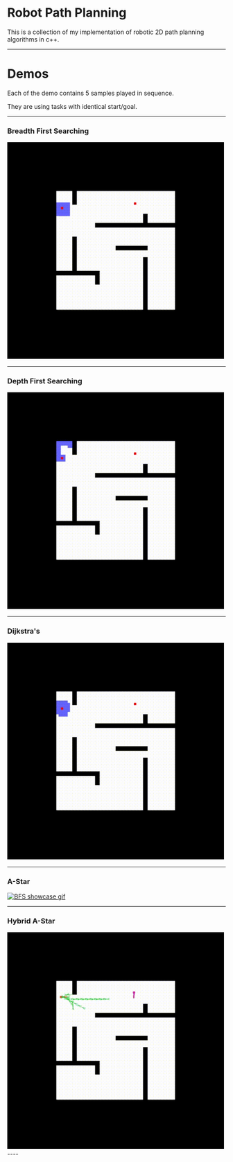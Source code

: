 # Robot Path Planning
This is a collection of my implementation of robotic 2D path planning algorithms in c++. 

----
# Demos

Each of the demo contains 5 samples played in sequence.

They are using tasks with identical start/goal. 

----
### Breadth First Searching
<a id="search" href="https://github.com/hanmmmmm/robot-path-planning/blob/main/BFS/bfs.gif">
    <img src="https://github.com/hanmmmmm/robot-path-planning/blob/main/BFS/bfs.gif" alt="BFS showcase gif" title="BFS search" width="500"/>
</a>

----
### Depth First Searching
<a id="search" href="https://github.com/hanmmmmm/robot-path-planning/blob/main/DFS/dfs.gif">
    <img src="https://github.com/hanmmmmm/robot-path-planning/blob/main/DFS/dfs.gif" alt="BFS showcase gif" title="BFS search" width="500"/>
</a>

----
### Dijkstra's 
<a id="search" href="https://github.com/hanmmmmm/robot-path-planning/blob/main/Dijkstra/dijkstra.gif">
    <img src="https://github.com/hanmmmmm/robot-path-planning/blob/main/Dijkstra/dijkstra.gif" alt="BFS showcase gif" title="BFS search" width="500"/>
</a>

----
### A-Star
<a id="search" href="https://github.com/hanmmmmm/robot-path-planning/blob/main/A_star/astar.mp4">
    <img src="https://github.com/hanmmmmm/robot-path-planning/blob/main/A_star/astar.mp4" alt="BFS showcase gif" title="BFS search" width="500"/>
</a>

----
### Hybrid A-Star
<a id="search" href="https://github.com/hanmmmmm/robot-path-planning/blob/main/hybrid_A_star/hybrid_a_star.gif">
    <img src="https://github.com/hanmmmmm/robot-path-planning/blob/main/hybrid_A_star/hybrid_a_star.gif" alt="BFS showcase gif" title="BFS search" width="500"/>
</a>
----



